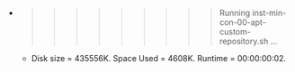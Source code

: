 * >>>>>>>>> Running inst-min-con-00-apt-custom-repository.sh ...
  * Disk size = 435556K. Space Used = 4608K. Runtime = 00:00:00:02.
